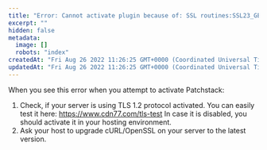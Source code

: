 ```yaml
---
title: "Error: Cannot activate plugin because of: SSL routines:SSL23_GET_SERVER_HELLO:sslv3 alert handshake failure"
excerpt: ""
hidden: false
metadata: 
  image: []
  robots: "index"
createdAt: "Fri Aug 26 2022 11:26:25 GMT+0000 (Coordinated Universal Time)"
updatedAt: "Fri Aug 26 2022 11:26:25 GMT+0000 (Coordinated Universal Time)"
---
```

When you see this error when you attempt to activate Patchstack:
1. Check, if your server is using TLS 1.2 protocol activated. You can easily test it here: https://www.cdn77.com/tls-test 
In case it is disabled, you should activate it in your hosting environment.
2. Ask your host to upgrade cURL/OpenSSL on your server to the latest version.